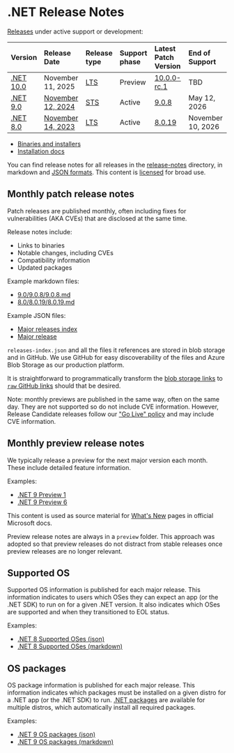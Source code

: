 # .NET Release Notes

[Releases](../releases.md) under active support or development:

|  Version  | Release Date | Release type | Support phase | Latest Patch Version | End of Support |
| :-- | :-- | :-- | :-- | :-- | :-- |
| [.NET 10.0](./10.0/README.md) | November 11, 2025 | [LTS][policies] | Preview | [10.0.0-rc.1][10.0.0-rc.1] | TBD |
| [.NET 9.0](./9.0/README.md) | [November 12, 2024](https://devblogs.microsoft.com/dotnet/announcing-dotnet-9/) | [STS][policies] | Active | [9.0.8][9.0.8] | May 12, 2026 |
| [.NET 8.0](./8.0/README.md) | [November 14, 2023](https://devblogs.microsoft.com/dotnet/announcing-dotnet-8/) | [LTS][policies] | Active | [8.0.19][8.0.19] | November 10, 2026 |

[10.0.0-rc.1]: ./10.0/preview/rc1/10.0.0-rc.1.md
[9.0.8]: ./9.0/9.0.8/9.0.8.md
[8.0.19]: ./8.0/8.0.19/8.0.19.md

[policies]: ../release-policies.md

* [Binaries and installers](https://dotnet.microsoft.com/download/dotnet)
* [Installation docs](https://learn.microsoft.com/dotnet/core/install/)

You can find release notes for all releases in the [release-notes](.) directory, in markdown and [JSON formats](./schemas/README.md). This content is [licensed](./license-information.md) for broad use.

## Monthly patch release notes

Patch releases are published monthly, often including fixes for vulnerabilities (AKA CVEs) that are disclosed at the same time.

Release notes include:

* Links to binaries
* Notable changes, including CVEs
* Compatibility information
* Updated packages

Example markdown files:

* [9.0/9.0.8/9.0.8.md](./9.0/9.0.8/9.0.8.md)
* [8.0/8.0.19/8.0.19.md](./8.0/8.0.19/8.0.19.md)

Example JSON files:

* [Major releases index](./releases-index.json)
* [Major release](./9.0/releases.json)

`releases-index.json` and all the files it references are stored in blob storage and in GitHub. We use GitHub for easy discoverability of the files and Azure Blob Storage as our production platform.

It is straightforward to programmatically transform the [blob storage links](https://dotnetcli.blob.core.windows.net/dotnet/release-metadata/releases-index.json) to [`raw` GitHub links](https://raw.githubusercontent.com/dotnet/core/main/release-notes/releases-index.json) should that be desired.

Note: monthly previews are published in the same way, often on the same day. They are not supported so do not include CVE information. However, Release Candidate releases follow our ["Go Live" policy](https://github.com/dotnet/core/blob/main/release-policies.md) and may include CVE information.

## Monthly preview release notes

We typically release a preview for the next major version each month. These include detailed feature information.

Examples:

* [.NET 9 Preview 1](./9.0/preview/preview1/README.md)
* [.NET 9 Preview 6](./9.0/preview/preview6/README.md)

This content is used as source material for [What's New](https://learn.microsoft.com/dotnet/core/whats-new/) pages in official Microsoft docs.

Preview release notes are always in a `preview` folder. This approach was adopted so that preview releases do not distract from stable releases once preview releases are no longer relevant.

## Supported OS

Supported OS information is published for each major release. This information indicates to users which OSes they can expect an app (or the .NET SDK) to run on for a given .NET version. It also indicates which OSes are supported and when they transitioned to EOL status.

Examples:

* [.NET 8 Supported OSes (json)](./8.0/supported-os.json)
* [.NET 8 Supported OSes (markdown)](./8.0/supported-os.md)

## OS packages

OS package information is published for each major release. This information indicates which packages must be installed on a given distro for a .NET app (or the .NET SDK) to run. [.NET packages](../linux.md) are available for multiple distros, which automatically install all required packages.

Examples:

* [.NET 9 OS packages (json)](./9.0/os-packages.json)
* [.NET 9 OS packages (markdown)](./9.0/os-packages.md)

